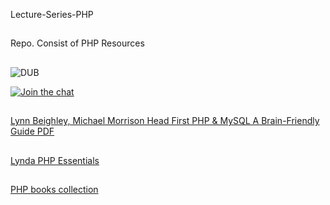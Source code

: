 Lecture-Series-PHP

##

Repo. Consist of PHP Resources

##

![DUB](https://img.shields.io/dub/l/vibe-d.svg?style=flat)

[![Join the chat](https://img.shields.io/badge/gitter-join%20chat%20%E2%86%92-brightgreen.svg)](https://gitter.im/LNMIIT-Computer-Club/Lobby)

##

[Lynn Beighley, Michael Morrison Head First PHP & MySQL A Brain-Friendly Guide PDF](https://drive.google.com/file/d/0B2yr1MdsvFg9c25yLU9oWk1EUm8/view?usp=sharing)

##

[Lynda PHP Essentials](https://drive.google.com/drive/folders/0B2t-Tmujl-IbTXAtZUthNWtscGc?usp=sharing)

##

[PHP books collection](http://cs.petrsu.ru/~musen/php/2012/Books/)
